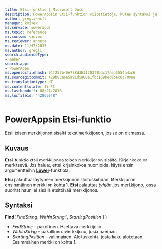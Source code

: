 ```yaml
---
title: Etsi-funktio | Microsoft Docs
description: PowerAppsin Etsi-funktion viitetietoja, kuten syntaksi ja esimerkit
author: gregli-msft
manager: kvivek
ms.service: powerapps
ms.topic: reference
ms.custom: canvas
ms.reviewer: anneta
ms.date: 11/07/2015
ms.author: gregli
search.audienceType:
- maker
search.app:
- PowerApps
ms.openlocfilehash: 04f257b40e778d3611203f2bdc17aad5554a4ac6
ms.sourcegitcommit: 429b83aaa5a91d5868e1fbc169bed1bac0c709ea
ms.translationtype: HT
ms.contentlocale: fi-FI
ms.lasthandoff: 08/24/2018
ms.locfileid: "42865948"
---
```

# <a name="find-function-in-powerapps"></a>PowerAppsin Etsi-funktio
Etsii toisen merkkijonon sisältä tekstimerkkijonon, jos se on olemassa.

## <a name="description"></a>Kuvaus
**Etsi**-funktio etsii merkkijonoa toisen merkkijonon sisältä. Kirjainkoko on merkitsevä. Jos haluat, ettei kirjainkokoa huomioida, käytä ensin argumentteihin **[Lower](function-lower-upper-proper.md)**-funktiota.

**Etsi** palauttaa löytyneen merkkijonon aloituskohdan.  Merkkijonon ensimmäinen merkki on kohta 1. **Etsi** palauttaa *tyhjän*, jos merkkijono, jossa suoritat haun, ei sisällä etsittävää merkkijonoa.

## <a name="syntax"></a>Syntaksi
**Find**( *FindString*, *WithinString* [, *StartingPosition* ] )

* *FindString* – pakollinen.  Haettava merkkijono.
* *WithinString* – pakollinen.  Merkkijono, josta haetaan.
* *StartingPosition* – valinnainen.  Aloituskohta, josta haku aloitetaan.  Ensimmäinen merkki on kohta 1.

